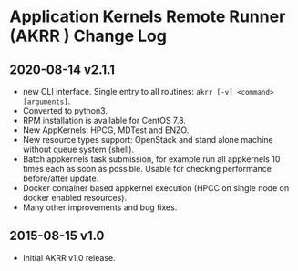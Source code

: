 # Application Kernels Remote Runner (AKRR ) Change Log

## 2020-08-14 v2.1.1

- new CLI interface. Single entry to all routines: ```akrr [-v] <command> [arguments]```.
- Converted to python3.
- RPM installation is available for CentOS 7.8.
- New AppKernels: HPCG, MDTest and ENZO.
- New resource types support: OpenStack and stand alone machine without queue system (shell). 
- Batch appkernels task submission, for example run all appkernels 10 times each as soon as possible.
  Usable for checking performance before/after update.
- Docker container based appkernel execution (HPCC on single node on docker enabled resources).
- Many other improvements and bug fixes.

## 2015-08-15 v1.0

- Initial AKRR v1.0 release.
